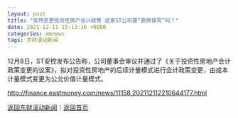 ```yaml
---
layout: post
title: "突然变更投资性房产会计政策 这家ST公司要“靠房保壳”吗？"
date: 2021-12-11 15:13:16 +0800
categories: emnews
tags: 东财滚动新闻
---
```


12月8日，ST安控发布公告称，公司董事会审议并通过了《关于投资性房地产会计政策变更的议案》，拟对投资性房地产的后续计量模式进行会计政策变更，由成本计量模式变更为公允价值计量模式。

<http://finance.eastmoney.com/news/11158,202112112210644177.html>

[返回东财滚动新闻](//finews.withounder.com/emnews/)｜[返回首页](//finews.withounder.com/)